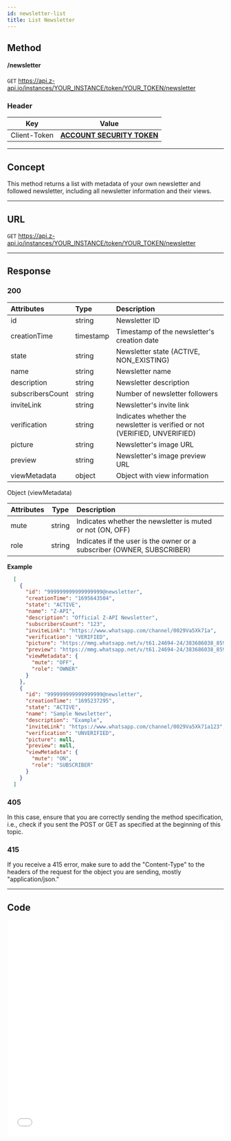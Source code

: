```yaml
---
id: newsletter-list
title: List Newsletter
---
```


## Method

#### /newsletter

`GET` https://api.z-api.io/instances/YOUR_INSTANCE/token/YOUR_TOKEN/newsletter

### Header

|      Key       |            Value            |
| :------------: |     :-----------------:     |
|  Client-Token  | **[ACCOUNT SECURITY TOKEN](../security/client-token)** |

---

## Concept

This method returns a list with metadata of your own newsletter and followed newsletter, including all newsletter information and their views.

---

## URL

`GET` https://api.z-api.io/instances/YOUR_INSTANCE/token/YOUR_TOKEN/newsletter

---

## Response

### 200

| Attributes         | Type      | Description                                                  |
| :----------------- | :-------- | :----------------------------------------------------------- |
| id                 | string    | Newsletter ID                                                   |
| creationTime       | timestamp | Timestamp of the newsletter's creation date                     |
| state              | string    | Newsletter state (ACTIVE, NON_EXISTING)                         |
| name               | string    | Newsletter name                                                |
| description        | string    | Newsletter description                                         |
| subscribersCount   | string    | Number of newsletter followers                                 |
| inviteLink         | string    | Newsletter's invite link                                       |
| verification       | string    | Indicates whether the newsletter is verified or not (VERIFIED, UNVERIFIED) |
| picture            | string    | Newsletter's image URL                                         |
| preview            | string    | Newsletter's image preview URL                                 |
| viewMetadata       | object    | Object with view information                                 |

Object (viewMetadata)

| Attributes | Type   | Description                                                  |
| :--------  | :----: | :----------------------------------------------------------  |
| mute       | string | Indicates whether the newsletter is muted or not (ON, OFF)     |
| role       | string | Indicates if the user is the owner or a subscriber (OWNER, SUBSCRIBER) |

**Example**

```json
  [
    {
      "id": "999999999999999999@newsletter",
      "creationTime": "1695643504",
      "state": "ACTIVE",
      "name": "Z-API",
      "description": "Official Z-API Newsletter",
      "subscribersCount": "123",
      "inviteLink": "https://www.whatsapp.com/channel/0029Va5Xk71a",
      "verification": "VERIFIED",
      "picture": "https://mmg.whatsapp.net/v/t61.24694-24/383686038_859672472421500_990610487096734362_n.jpg?ccb=11-4&oh=01_AdS-Wk3RSfXmtEqDA4-LTFaZQILXZSprywV8EwNoZPOaGw&oe=651EF162&_nc_sid=000000&_nc_cat=111",
      "preview": "https://mmg.whatsapp.net/v/t61.24694-24/383686038_859672472421500_990610487096734362_n.jpg?stp=dst-jpg_s192x192&ccb=11-4&oh=01_AdRltWYOZftf0cnm-GNw5RRGoxQ53nJR9zzxxot_N7JQCw&oe=651EF162&_nc_sid=000000&_nc_cat=111",
      "viewMetadata": {
        "mute": "OFF",
        "role": "OWNER"
      }
    },
    {
      "id": "999999999999999999@newsletter",
      "creationTime": "1695237295",
      "state": "ACTIVE",
      "name": "Sample Newsletter",
      "description": "Example",
      "inviteLink": "https://www.whatsapp.com/channel/0029Va5Xk71a123",
      "verification": "UNVERIFIED",
      "picture": null,
      "preview": null,
      "viewMetadata": {
        "mute": "ON",
        "role": "SUBSCRIBER"
      }
    }
  ]
```

### 405

In this case, ensure that you are correctly sending the method specification, i.e., check if you sent the POST or GET as specified at the beginning of this topic.

### 415

If you receive a 415 error, make sure to add the "Content-Type" to the headers of the request for the object you are sending, mostly "application/json."

<!-- --- -->

---

## Code

<iframe src="//api.apiembed.com/?source=https://raw.githubusercontent.com/Z-API/z-api-docs/main/json-examples/get-newsletter-list.json&targets=all" frameborder="0" scrolling="no" width="100%" height="500px" seamless></iframe>